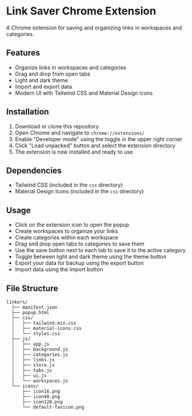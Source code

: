 # Link Saver Chrome Extension

A Chrome extension for saving and organizing links in workspaces and categories.

## Features

- Organize links in workspaces and categories
- Drag and drop from open tabs
- Light and dark theme
- Import and export data
- Modern UI with Tailwind CSS and Material Design icons

## Installation

1. Download or clone this repository
2. Open Chrome and navigate to `chrome://extensions/`
3. Enable "Developer mode" using the toggle in the upper right corner
4. Click "Load unpacked" button and select the extension directory
5. The extension is now installed and ready to use

## Dependencies

- Tailwind CSS (included in the `css` directory)
- Material Design Icons (included in the `css` directory)

## Usage

- Click on the extension icon to open the popup
- Create workspaces to organize your links
- Create categories within each workspace
- Drag and drop open tabs to categories to save them
- Use the save button next to each tab to save it to the active category
- Toggle between light and dark theme using the theme button
- Export your data for backup using the export button
- Import data using the import button

## File Structure

```
linkers/
  ├── manifest.json
  ├── popup.html
  ├── css/
  │   ├── tailwind.min.css
  │   ├── material-icons.css
  │   └── styles.css
  ├── js/
  │   ├── app.js
  │   ├── background.js
  │   ├── categories.js
  │   ├── links.js
  │   ├── store.js
  │   ├── tabs.js
  │   ├── ui.js
  │   └── workspaces.js
  └── icons/
      ├── icon16.png
      ├── icon48.png
      ├── icon128.png
      └── default-favicon.png
```
